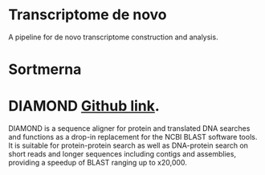 # Transcriptome de novo  
A pipeline for de novo transcriptome construction and analysis.

# Sortmerna  

# DIAMOND [Github link](https://github.com/bbuchfink/diamond).  

DIAMOND is a sequence aligner for protein and translated DNA searches and functions as a drop-in replacement for the NCBI BLAST software tools. It is suitable for protein-protein search as well as DNA-protein search on short reads and longer sequences including contigs and assemblies, providing a speedup of BLAST ranging up to x20,000.
